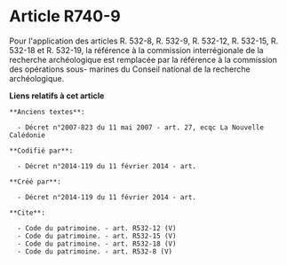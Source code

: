 # Article R740-9

Pour l'application des articles R. 532-8, R. 532-9, R. 532-12, R. 532-15, R. 532-18 et R. 532-19, la référence à la
commission interrégionale de la recherche archéologique est remplacée par la référence à la commission des opérations sous-
marines du Conseil national de la recherche archéologique.

**Liens relatifs à cet article**

	**Anciens textes**:

	  - Décret n°2007-823 du 11 mai 2007 - art. 27, ecqc La Nouvelle Calédonie

	**Codifié par**:

	  - Décret n°2014-119 du 11 février 2014 - art.

	**Créé par**:

	  - Décret n°2014-119 du 11 février 2014 - art.

	**Cite**:

	  - Code du patrimoine. - art. R532-12 (V)
	  - Code du patrimoine. - art. R532-15 (V)
	  - Code du patrimoine. - art. R532-18 (V)
	  - Code du patrimoine. - art. R532-8 (V)
